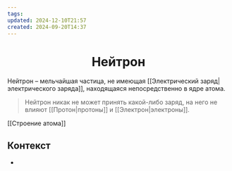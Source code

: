 ```yaml
---
tags: 
updated: 2024-12-10T21:57
created: 2024-09-20T14:37
---
```

<center> <h1> <b> Нейтрон </b> </h1> </center>

 Нейтрон – мельчайшая частица, не имеющая [[Электрический заряд|электрического заряда]], находящаяся непосредственно в ядре атома.

>Нейтрон никак не может принять какой-либо заряд, на него не влияют [[Протон|протоны]] и [[Электрон|электроны]].


[[Строение атома]]
## Контекст
- 

